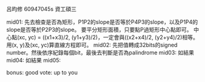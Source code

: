 呂昀修 60947045s 資工碩三

mid01:
	先去檢查是否為矩形，P1P2的slope是否等於P4P3的slope，以及P1P4的slope是否等於P2P3的slope。
	要平分矩形面積，只要點P過矩形中心點即可。
	中心點(xc, yc) = ((x1+x3)/2, (y1+y3)/2)，一定會與((x2+x4)/2, (y2+y4)/2)相等。
	用(x, y)及(xc, yc)算直線方程即可。
mid02:
	先把值轉成32bits的signed number。然後依序紀錄每個bit，最後去判斷是否為palindrome
mid03:
	如結果
mid04:
	如結果
mid05:
	

bonus:
	good
vote:
	up to you
